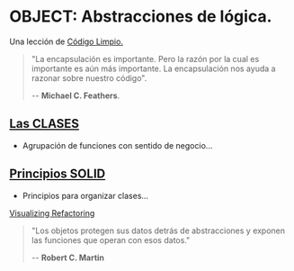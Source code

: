 # OBJECT: Abstracciones de lógica.

Una lección de [Código Limpio.](https://github.com/BitAdemy/CleanCode)

> "La encapsulación es importante.
> Pero la razón por la cual es importante es aún más importante.
> La encapsulación nos ayuda a razonar sobre nuestro código".
>
> -- **Michael C. Feathers**.

## [Las CLASES](./classes.md)

- Agrupación de funciones con sentido de negocio...

## [Principios SOLID](./solid.md)

- Principios para organizar clases...

[Visualizing Refactoring](https://twitter.com/LlewellynFalco/status/633363986273189888)

> "Los objetos protegen sus datos detrás de abstracciones y exponen las funciones que operan con esos datos."
>
> -- **Robert C. Martin**